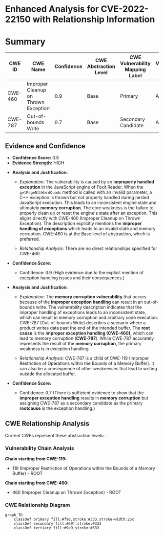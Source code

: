 # Enhanced Analysis for CVE-2022-22150 with Relationship Information

# Summary
| CWE ID | CWE Name | Confidence | CWE Abstraction Level | CWE Vulnerability Mapping Label | CWE-Vulnerability Mapping Notes |
|---|---|---|---|---|---|
| CWE-460 | Improper Cleanup on Thrown Exception | 0.9 | Base | Primary | Allowed |
| CWE-787 | Out-of-bounds Write | 0.7 | Base | Secondary Candidate | Allowed |

## Evidence and Confidence

*   **Confidence Score:** 0.8
*   **Evidence Strength:** HIGH

- **Analysis and Justification:**  
  - *Explanation:* The vulnerability is caused by an **improperly handled exception** in the JavaScript engine of Foxit Reader. When the `getPageNthWordQuads` method is called with an invalid parameter, a C++ exception is thrown but not properly handled during nested JavaScript execution. This leads to an inconsistent engine state and ultimately **memory corruption**. The core weakness is the failure to properly clean up or reset the engine's state after an exception. This aligns directly with CWE-460 (Improper Cleanup on Thrown Exception). The description explicitly mentions the **improper handling of exceptions** which leads to an invalid state and memory corruption. CWE-460 is at the Base level of abstraction, which is preferred.
  
  - *Relationship Analysis:* There are no direct relationships specified for CWE-460.

- **Confidence Score:**  
  - Confidence: 0.9 (High evidence due to the explicit mention of exception handling issues and their consequences.)

- **Analysis and Justification:**  
  - *Explanation:* The **memory corruption vulnerability** that occurs because of the **improper exception handling** can result in an out-of-bounds write. The vulnerability description indicates that the improper handling of exceptions leads to an inconsistent state, which can result in memory corruption and arbitrary code execution. CWE-787 (Out-of-bounds Write) describes a scenario where a product writes data past the end of the intended buffer. The **root cause** is the **improper exception handling (CWE-460)**, which can lead to memory corruption (**CWE-787**). While CWE-787 accurately represents the result of the **memory corruption**, the primary weakness is in exception handling.
  
  - *Relationship Analysis:* CWE-787 is a child of CWE-119 (Improper Restriction of Operations within the Bounds of a Memory Buffer). It can also be a consequence of other weaknesses that lead to writing outside the allocated buffer.

- **Confidence Score:**  
  - Confidence: 0.7 (There is sufficient evidence to show that the **improper exception handling** results in **memory corruption** but assigning CWE-787 as a secondary candidate as the primary **rootcause** is the exception handling.)


## CWE Relationship Analysis

Current CWEs represent these abstraction levels: .


### Vulnerability Chain Analysis

**Chain starting from CWE-119:**
- 119 (Improper Restriction of Operations within the Bounds of a Memory Buffer) - ROOT


**Chain starting from CWE-460:**
- 460 (Improper Cleanup on Thrown Exception) - ROOT



### CWE Relationship Diagram

```mermaid
graph TD
    classDef primary fill:#f96,stroke:#333,stroke-width:2px
    classDef secondary fill:#69f,stroke:#333
    classDef tertiary fill:#9e9,stroke:#333
```
